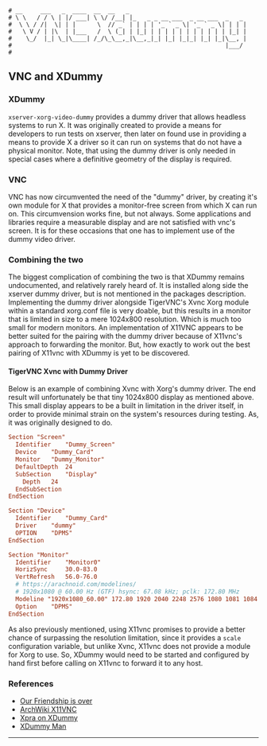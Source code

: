 ```text
# __     ___   _  ____  __  __   _
# \ \   / / \ | |/ ___| \ \/ /__| |_   _ _ __ ___  _ __ ___  _   _
#  \ \ / /|  \| | |      \  // _` | | | | '_ ` _ \| '_ ` _ \| | | |
#   \ V / | |\  | |___   /  \ (_| | |_| | | | | | | | | | | | |_| |
#    \_/  |_| \_|\____| /_/\_\__,_|\__,_|_| |_| |_|_| |_| |_|\__, |
#                                                            |___/
#
```

## VNC and XDummy

### XDummy

`xserver-xorg-video-dummy` provides a dummy driver that allows headless systems to run X. It was originally
created to provide a means for developers to run tests on xserver, then later on found use in providing a
means to provide X a driver so it can run on systems that do not have a physical monitor. Note, that using the
dummy driver is only needed in special cases where a definitive geometry of the display is required.

### VNC

VNC has now circumvented the need of the "dummy" driver, by creating it's own module for X that provides a
monitor-free screen from which X can run on. This circumvension works fine, but not always. Some applications
and libraries require a measurable display and are not satisfied with vnc's screen. It is for these occasions
that one has to implement use of the dummy video driver.

### Combining the two

The biggest complication of combining the two is that XDummy remains undocumented, and relatively rarely heard
of. It is installed along side the xserver dummy driver, but is not mentioned in the packages description.
Implementing the dummy driver alongside TigerVNC's Xvnc Xorg module within a standard xorg.conf file is very doable, but
this results in a monitor that is limited in size to a mere 1024x800 resolution. Which is much too small for
modern monitors. An implementation of X11VNC appears to be better suited for the pairing with the dummy driver
because of X11vnc's approach to forwarding the monitor. But, how exactly to work out the best pairing of
X11vnc with XDummy is yet to be discovered.

#### TigerVNC Xvnc with Dummy Driver

Below is an example of combining Xvnc with Xorg's dummy driver. The end result will unfortunately be that tiny
1024x800 display as mentioned above. This small display appears to be a built in limitation in the driver
itself, in order to provide minimal strain on the system's resources during testing. As, it was originally
designed to do.

```conf
Section "Screen"
  Identifier	"Dummy_Screen"
  Device	"Dummy_Card"
  Monitor	"Dummy_Monitor"
  DefaultDepth	24
  SubSection	"Display"
    Depth	24
  EndSubSection
EndSection

Section "Device"
  Identifier	"Dummy_Card"
  Driver 	"dummy"
  OPTION	"DPMS"
EndSection

Section "Monitor"
  Identifier	"Monitor0"
  HorizSync 	30.0-83.0
  VertRefresh 	56.0-76.0
  # https://arachnoid.com/modelines/
  # 1920x1080 @ 60.00 Hz (GTF) hsync: 67.08 kHz; pclk: 172.80 MHz
  Modeline "1920x1080_60.00" 172.80 1920 2040 2248 2576 1080 1081 1084 1118 -HSync +Vsync
  Option	"DPMS"
EndSection
```

As also previously mentioned, using X11vnc promises to provide a better chance of surpassing the resolution
limitation, since it provides a `scale` configuration variable, but unlike Xvnc, X11vnc does not provide a
module for Xorg to use. So, XDummy would need to be started and configured by hand first before calling on
X11vnc to forward it to any host.


### References

- [Our Friendship is over](https://mriksman.blogspot.com/2013/07/our-friendship-is-over-xdummy-replaces.html)
- [ArchWiki X11VNC](https://wiki.archlinux.org/title/X11vnc)
- [Xpra on XDummy](https://github.com/Xpra-org/xpra/blob/master/docs/Usage/Xdummy.md)
- [XDummy Man](https://manpages.ubuntu.com/manpages/focal/man8/Xdummy.8.html)

-----
